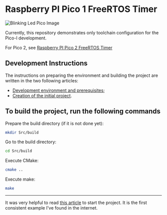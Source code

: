 # Raspberry PI Pico 1 FreeRTOS Timer

![Blinking Led Pico Image](Doc/Img/PT-001-01-pico-blink.gif)

Currently, this repository demonstrates only toolchain configuration for the Pico-I development.

For Pico 2, see [Raspberry PI Pico 2 FreeRTOS Timer](https://github.com/K-S-K/Pico-Timer-2)

## Development Instructions

The instructions on preparing the environment and building the project are written in the two following articles:

- [Development environment and prerequisites](Doc/Tag/Tag-00-Preparations.md);
- [Creation of the initial project](Doc/Tag/Tag-01-Project-Tepmlate.md).

## To build the project, run the following commands

Prepare the build directory (if it is not done yet):

```bash
mkdir Src/build
```

Go to the build directory:

```bash
cd Src/build
```

Execute CMake:

```bash
cmake ..
```

Execute make:

```bash
make
```

---

It was very helpful to read [this article](https://embeddedcomputing.com/technology/open-source/linux-freertos-related/using-freertos-with-the-raspberry-pi-pico) to start the project. It is the first consistent example I've found in the internet.
